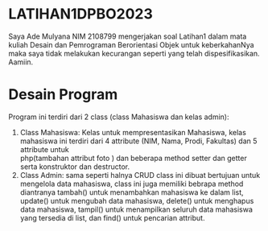 # LATIHAN1DPBO2023
Saya Ade Mulyana NIM 2108799 mengerjakan soal Latihan1 dalam mata kuliah Desain dan Pemrograman Berorientasi Objek untuk keberkahanNya maka saya tidak melakukan kecurangan seperti yang telah dispesifikasikan. Aamiin.

# Desain Program
Program ini terdiri dari 2 class (class Mahasiswa dan kelas admin):
  1. Class Mahasiswa: Kelas untuk mempresentasikan Mahasiswa, kelas mahasiswa ini terdiri dari 4 attribute (NIM, Nama, Prodi, Fakultas)  dan 5 attribute untuk        
     php(tambahan attribut foto ) dan beberapa method setter dan getter serta konstruktor dan destructor.
  2. Class Admin: sama seperti halnya CRUD class ini dibuat bertujuan untuk mengelola data mahasiswa, class ini juga memiliki bebrapa method diantranya tambah() untuk
      menambahkan mahasiswa ke dalam list, update() untuk mengubah data mahasiswa, delete() untuk menghapus data mahasiswa, tampil() untuk menampilkan seluruh data
      mahasiswa yang tersedia di list, dan find() untuk pencarian attribut.
